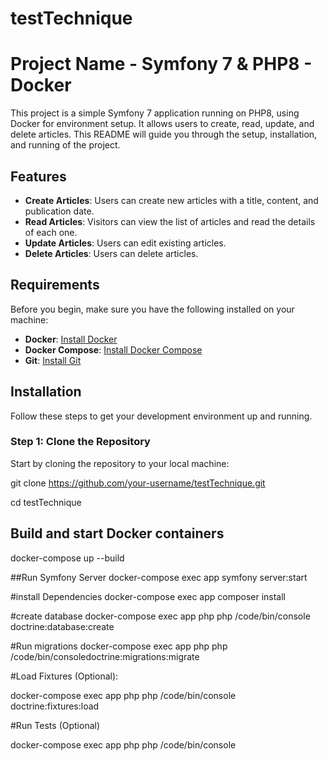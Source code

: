 # testTechnique

# Project Name - Symfony 7 & PHP8 - Docker

This project is a simple Symfony 7 application running on PHP8, using Docker for environment setup. It allows users to create, read, update, and delete articles. This README will guide you through the setup, installation, and running of the project.

## Features

- **Create Articles**: Users can create new articles with a title, content, and publication date.
- **Read Articles**: Visitors can view the list of articles and read the details of each one.
- **Update Articles**: Users can edit existing articles.
- **Delete Articles**: Users can delete articles.

## Requirements

Before you begin, make sure you have the following installed on your machine:

- **Docker**: [Install Docker](https://www.docker.com/get-started)
- **Docker Compose**: [Install Docker Compose](https://docs.docker.com/compose/install/)
- **Git**: [Install Git](https://git-scm.com/book/en/v2/Getting-Started-Installing-Git)

## Installation

Follow these steps to get your development environment up and running.

### Step 1: Clone the Repository

Start by cloning the repository to your local machine:

git clone https://github.com/your-username/testTechnique.git

cd testTechnique

## Build and start Docker containers

docker-compose up --build

##Run Symfony Server
docker-compose exec app symfony server:start

#install Dependencies
docker-compose exec app composer install

#create database
docker-compose exec app php php /code/bin/console doctrine:database:create

#Run migrations
docker-compose exec app php php /code/bin/consoledoctrine:migrations:migrate

#Load Fixtures (Optional):

docker-compose exec app php php /code/bin/console doctrine:fixtures:load

#Run Tests (Optional)

docker-compose exec app php php /code/bin/console
   
